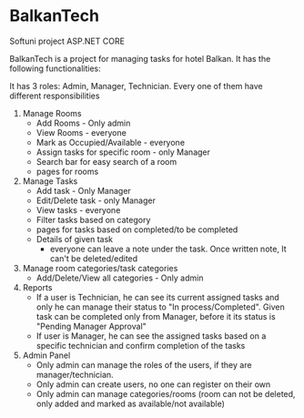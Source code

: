 # BalkanTech
Softuni project ASP.NET CORE

BalkanTech is a project for managing tasks for hotel Balkan. It has the following functionalities: 

It has 3 roles: Admin, Manager, Technician. Every one of them have different responsibilities
1. Manage Rooms
    - Add Rooms - Only admin
    - View Rooms - everyone
    - Mark as Occupied/Available - everyone
    - Assign tasks for specific room - only Manager
    - Search bar for easy search of a room
    - pages for rooms
2. Manage Tasks
    - Add task - Only Manager
    - Edit/Delete task - only Manager
    - View tasks - everyone
    - Filter tasks based on category
    - pages for tasks based on completed/to be completed
    - Details of given task 
        - everyone can leave a note under the task. Once written note, It can't be deleted/edited
3. Manage room categories/task categories
    - Add/Delete/View all categories - Only admin
4. Reports
    - If a user is Technician, he can see its current assigned tasks and only he can manage their status to "In process/Completed".
    Given task can be completed only from Manager, before it its status is "Pending Manager Approval"
    - If user is Manager, he can see the assigned tasks based on a specific technician and confirm completion of the tasks
5. Admin Panel
    - Only admin can manage the roles of the users, if they are manager/technician.
    - Only admin can create users, no one can register on their own
    - Only admin can manage categories/rooms (room can not be deleted, only added and marked as available/not available)
    




